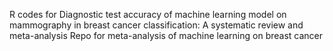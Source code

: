 R codes for Diagnostic test accuracy of machine learning model on mammography in breast cancer classification: A systematic review and meta-analysis
Repo for meta-analysis of machine learning on breast cancer
